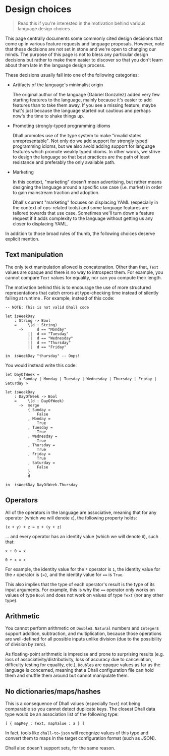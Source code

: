 # Design choices

> Read this if you're interested in the motivation behind various language design choices

This page centrally documents some commonly cited design decisions that come up
in various feature requests and language proposals.  However, note that these
decisions are not set in stone and we're open to changing our minds.  The
purpose of this page is not to bless any particular design decisions but rather
to make them easier to discover so that you don't learn about them late in the
language design process.

These decisions usually fall into one of the following categories:

* Artifacts of the language's minimalist origin

  The original author of the language (Gabriel Gonzalez) added very few starting
  features to the language, mainly because it's easier to add features than to
  take them away.  If you see a missing feature, maybe that's just because the
  language started out cautious and perhaps now's the time to shake things up.

* Promoting strongly-typed programming idioms

  Dhall promotes use of the type system to make "invalid states
  unrepresentable".  Not only do we add support for strongly typed programming
  idioms, but we also avoid adding support for language features which promote
  weakly typed idioms.  In other words, we strive to design the language so that
  best practices are the path of least resistance and preferably the only
  available path.

* Marketing

  In this context, "marketing" doesn't mean advertising, but rather means
  designing the language around a specific use case (i.e. market) in order to
  gain mainstream traction and adoption.

  Dhall's current "marketing" focuses on displacing YAML (especially in the
  context of ops-related tools) and some language features are tailored towards
  that use case.  Sometimes we'll turn down a feature request if it adds
  complexity to the language without getting us any closer to displacing YAML.

In addition to those broad rules of thumb, the following choices deserve
explicit mention.

## Text manipulation

The only text manipulation allowed is concatenation.  Other than that, `Text`
values are opaque and there is no way to introspect them.  For example, you
cannot compare `Text` values for equality, nor can you compute their
length.

The motivation behind this is to encourage the use of more structured
representations that catch errors at type-checking time instead of silently
failing at runtime .  For example, instead of this code:

```dhall
-- NOTE: This is not valid Dhall code

let isWeekDay
    : String -> Bool
    =     \(d : String)
      ->      d == "Monday"
          ||  d == "Tuesday"
          ||  d == "Wednesday"
          ||  d == "Thursday"
          ||  d == "Friday"

in  isWeekDay "thursday" -- Oops!
```

You would instead write this code:

```dhall
let DayOfWeek =
      < Sunday | Monday | Tuesday | Wednesday | Thursday | Friday | Saturday >

let isWeekDay
    : DayOfWeek -> Bool
    =     \(d : DayOfWeek)
      ->  merge
          { Sunday =
              False
          , Monday =
              True
          , Tuesday =
              True
          , Wednesday =
              True
          , Thursday =
              True
          , Friday =
              True
          , Saturday =
              False
          }
          d

in  isWeekDay DayOfWeek.Thursday
```

## Operators

All of the operators in the language are associative, meaning that for
any operator (which we will denote `x`), the following property holds:

```dhall
(x + y) + z = x + (y + z)
```

... and every operator has an identity value (which we will denote `0`),
such that:

```dhall
x + 0 = x

0 + x = x
```

For example, the identity value for the `*` operator is `1`, the identity
value for the `∧` operator is `{=}`, and the identity value for `==` is
`True`.

This also implies that the type of each operator's result is the type of its
input arguments.  For example, this is why the `==` operator only works on
values of type `Bool` and does not work on values of type `Text` (nor any other
type).

## Arithmetic

You cannot perform arithmetic on `Double`s.  `Natural` numbers and `Integer`s
support addition, subtraction, and multiplication, because those operations are
well-defined for all possible inputs unlike division (due to the possibility of
division by zero).

As floating-point arithmetic is imprecise and prone to surprising results (e.g.
loss of associativity/distributivity, loss of accuracy due to cancellation,
difficulty testing for equality, etc.), `Double`s are opaque values as far as
the language is concerned, meaning that a Dhall configuration file can hold them
and shuffle them around but cannot manipulate them.

## No dictionaries/maps/hashes

This is a consequence of Dhall values (especially `Text`) not being
comparable so you cannot detect duplicate keys.  The closest Dhall
data type would be an association list of the following type:

```dhall
[ { mapKey : Text, mapValue : a } ]
```

In fact, tools like `dhall-to-json` will recognize values of this type and
convert them to maps in the target configuration format (such as JSON).

Dhall also doesn't support sets, for the same reason.
